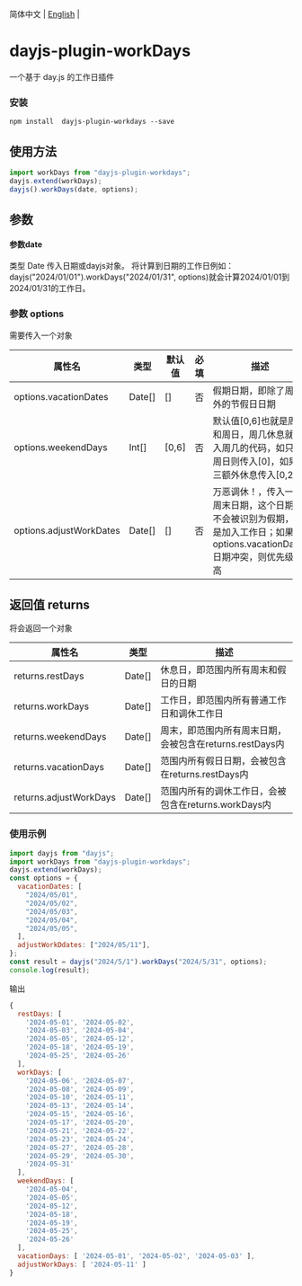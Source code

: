 简体中文 | [English](./README_en.md) |

# dayjs-plugin-workDays

一个基于 day.js 的工作日插件

### 安装

```console
npm install  dayjs-plugin-workdays --save
```

## 使用方法
```js
import workDays from "dayjs-plugin-workdays";
dayjs.extend(workDays);
dayjs().workDays(date, options);
```

## 参数

#### 参数date
类型 Date
传入日期或dayjs对象。
将计算到日期的工作日例如：dayjs("2024/01/01").workDays("2024/01/31", options)就会计算2024/01/01到2024/01/31的工作日。


### 参数 options
需要传入一个对象

| 属性名                 | 类型    | 默认值   | 必填 | 描述                                                                             |  
| ---------------------- | ------- | -------- | ---- | -------------------------------------------------------------------------------- |  
| options.vacationDates  | Date[]  | []       | 否   | 假期日期，即除了周末外的节假日日期                                             |  
| options.weekendDays    | Int[]   | [0,6]    | 否   | 默认值[0,6]也就是周六和周日，周几休息就传入周几的代码，如只有周日则传入[0]，如果周三额外休息传入[0,2,6] |  
| options.adjustWorkDates | Date[]  | []       | 否   |万恶调休！，传入一个周末日期，这个日期将不会被识别为假期，而是加入工作日；如果与options.vacationDates日期冲突，则优先级较高 |



       

## 返回值 returns
将会返回一个对象 

| 属性名          | 类型    | 描述                                               |  
| --------------- | ------- | -------------------------------------------------- |  
| returns.restDays        | Date[]  | 休息日，即范围内所有周末和假日的日期               |  
| returns.workDays        | Date[]  | 工作日，即范围内所有普通工作日和调休工作日         |  
| returns.weekendDays     | Date[]  | 周末，即范围内所有周末日期，会被包含在returns.restDays内   |  
| returns.vacationDays    | Date[]  | 范围内所有假日日期，会被包含在returns.restDays内           |  
| returns.adjustWorkDays  | Date[]  | 范围内所有的调休工作日，会被包含在returns.workDays内       |


<!-- 


returns.restDays
类型：Date[] 
描述：休息日，即范围内所有周末和假日的日期

returns.workDays
类型：Date[] 
描述：工作日，即范围内所有普通工作日和调休工作日


returns.weekendDays
类型：Date[]
描述：周末，即范围内所有周末日期，会被包含在returns.restDays内

returns.vacationDays
类型：Date[]
描述：范围内所有假日日期，会被包含在returns.restDays内


returns.adjustWorkDays
类型：Date[]
描述：范围内所有的调休工作日，会被包含在returns.workDays -->



### 使用示例

```js
import dayjs from "dayjs";
import workDays from "dayjs-plugin-workdays";
dayjs.extend(workDays);
const options = {
  vacationDates: [
    "2024/05/01",
    "2024/05/02",
    "2024/05/03",
    "2024/05/04",
    "2024/05/05",
  ],
  adjustWorkDdates: ["2024/05/11"],
};
const result = dayjs("2024/5/1").workDays("2024/5/31", options);
console.log(result);
```

输出

```js
{
  restDays: [
    '2024-05-01', '2024-05-02',
    '2024-05-03', '2024-05-04',
    '2024-05-05', '2024-05-12',
    '2024-05-18', '2024-05-19',
    '2024-05-25', '2024-05-26'
  ],
  workDays: [
    '2024-05-06', '2024-05-07',
    '2024-05-08', '2024-05-09',
    '2024-05-10', '2024-05-11',
    '2024-05-13', '2024-05-14',
    '2024-05-15', '2024-05-16',
    '2024-05-17', '2024-05-20',
    '2024-05-21', '2024-05-22',
    '2024-05-23', '2024-05-24',
    '2024-05-27', '2024-05-28',
    '2024-05-29', '2024-05-30',
    '2024-05-31'
  ],
  weekendDays: [
    '2024-05-04',
    '2024-05-05',
    '2024-05-12',
    '2024-05-18',
    '2024-05-19',
    '2024-05-25',
    '2024-05-26'
  ],
  vacationDays: [ '2024-05-01', '2024-05-02', '2024-05-03' ],
  adjustWorkDays: [ '2024-05-11' ]
}
```
